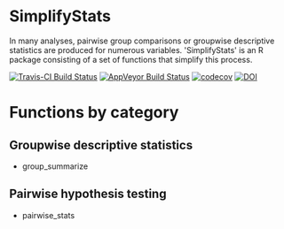 # SimplifyStats
In many analyses, pairwise group comparisons or groupwise descriptive statistics are produced for numerous variables. 'SimplifyStats' is an R package consisting of a set of functions that simplify this process.


[![Travis-CI Build Status](https://travis-ci.org/zcolburn/SimplifyStats.svg?branch=master)](https://travis-ci.org/zcolburn/SimplifyStats)
[![AppVeyor Build Status](https://ci.appveyor.com/api/projects/status/github/zcolburn/SimplifyStats?branch=master&svg=true)](https://ci.appveyor.com/project/zcolburn/SimplifyStats)
[![codecov](https://codecov.io/gh/zcolburn/SimplifyStats/branch/master/graph/badge.svg)](https://codecov.io/gh/zcolburn/SimplifyStats)
[![DOI](https://zenodo.org/badge/138657516.svg)](https://zenodo.org/badge/latestdoi/138657516)

# Functions by category
## Groupwise descriptive statistics
* group_summarize

## Pairwise hypothesis testing
* pairwise_stats
